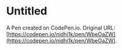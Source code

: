 # Untitled

A Pen created on CodePen.io. Original URL: [https://codepen.io/nidhi1k/pen/WbeOaZW](https://codepen.io/nidhi1k/pen/WbeOaZW).

